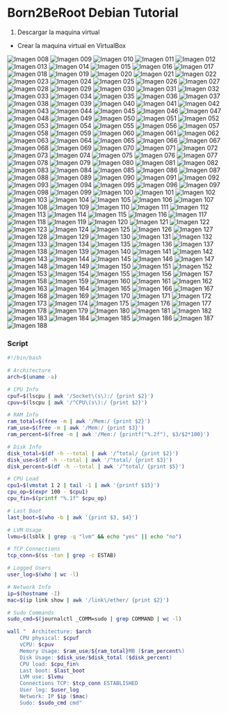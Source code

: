 # Born2BeRoot Debian Tutorial

1. Descargar la maquina virtual

- Crear la maquina virtual en VirtualBox

![Imagen 008](steps/b2br_img_008.png)
![Imagen 009](steps/b2br_img_009.png)
![Imagen 010](steps/b2br_img_010.png)
![Imagen 011](steps/b2br_img_011.png)
![Imagen 012](steps/b2br_img_012.png)
![Imagen 013](steps/b2br_img_013.png)
![Imagen 014](steps/b2br_img_014.png)
![Imagen 015](steps/b2br_img_015.png)
![Imagen 016](steps/b2br_img_016.png)
![Imagen 017](steps/b2br_img_017.png)
![Imagen 018](steps/b2br_img_018.png)
![Imagen 019](steps/b2br_img_019.png)
![Imagen 020](steps/b2br_img_020.png)
![Imagen 021](steps/b2br_img_021.png)
![Imagen 022](steps/b2br_img_022.png)
![Imagen 023](steps/b2br_img_023.png)
![Imagen 024](steps/b2br_img_024.png)
![Imagen 025](steps/b2br_img_025.png)
![Imagen 026](steps/b2br_img_026.png)
![Imagen 027](steps/b2br_img_027.png)
![Imagen 028](steps/b2br_img_028.png)
![Imagen 029](steps/b2br_img_029.png)
![Imagen 030](steps/b2br_img_030.png)
![Imagen 031](steps/b2br_img_031.png)
![Imagen 032](steps/b2br_img_032.png)
![Imagen 033](steps/b2br_img_033.png)
![Imagen 034](steps/b2br_img_034.png)
![Imagen 035](steps/b2br_img_035.png)
![Imagen 036](steps/b2br_img_036.png)
![Imagen 037](steps/b2br_img_037.png)
![Imagen 038](steps/b2br_img_038.png)
![Imagen 039](steps/b2br_img_039.png)
![Imagen 040](steps/b2br_img_040.png)
![Imagen 041](steps/b2br_img_041.png)
![Imagen 042](steps/b2br_img_042.png)
![Imagen 043](steps/b2br_img_043.png)
![Imagen 044](steps/b2br_img_044.png)
![Imagen 045](steps/b2br_img_045.png)
![Imagen 046](steps/b2br_img_046.png)
![Imagen 047](steps/b2br_img_047.png)
![Imagen 048](steps/b2br_img_048.png)
![Imagen 049](steps/b2br_img_049.png)
![Imagen 050](steps/b2br_img_050.png)
![Imagen 051](steps/b2br_img_051.png)
![Imagen 052](steps/b2br_img_052.png)
![Imagen 053](steps/b2br_img_053.png)
![Imagen 054](steps/b2br_img_054.png)
![Imagen 055](steps/b2br_img_055.png)
![Imagen 056](steps/b2br_img_056.png)
![Imagen 057](steps/b2br_img_057.png)
![Imagen 058](steps/b2br_img_058.png)
![Imagen 059](steps/b2br_img_059.png)
![Imagen 060](steps/b2br_img_060.png)
![Imagen 061](steps/b2br_img_061.png)
![Imagen 062](steps/b2br_img_062.png)
![Imagen 063](steps/b2br_img_063.png)
![Imagen 064](steps/b2br_img_064.png)
![Imagen 065](steps/b2br_img_065.png)
![Imagen 066](steps/b2br_img_066.png)
![Imagen 067](steps/b2br_img_067.png)
![Imagen 068](steps/b2br_img_068.png)
![Imagen 069](steps/b2br_img_069.png)
![Imagen 070](steps/b2br_img_070.png)
![Imagen 071](steps/b2br_img_071.png)
![Imagen 072](steps/b2br_img_072.png)
![Imagen 073](steps/b2br_img_073.png)
![Imagen 074](steps/b2br_img_074.png)
![Imagen 075](steps/b2br_img_075.png)
![Imagen 076](steps/b2br_img_076.png)
![Imagen 077](steps/b2br_img_077.png)
![Imagen 078](steps/b2br_img_078.png)
![Imagen 079](steps/b2br_img_079.png)
![Imagen 080](steps/b2br_img_080.png)
![Imagen 081](steps/b2br_img_081.png)
![Imagen 082](steps/b2br_img_082.png)
![Imagen 083](steps/b2br_img_083.png)
![Imagen 084](steps/b2br_img_084.png)
![Imagen 085](steps/b2br_img_085.png)
![Imagen 086](steps/b2br_img_086.png)
![Imagen 087](steps/b2br_img_087.png)
![Imagen 088](steps/b2br_img_088.png)
![Imagen 089](steps/b2br_img_089.png)
![Imagen 090](steps/b2br_img_090.png)
![Imagen 091](steps/b2br_img_091.png)
![Imagen 092](steps/b2br_img_092.png)
![Imagen 093](steps/b2br_img_093.png)
![Imagen 094](steps/b2br_img_094.png)
![Imagen 095](steps/b2br_img_095.png)
![Imagen 096](steps/b2br_img_096.png)
![Imagen 097](steps/b2br_img_097.png)
![Imagen 098](steps/b2br_img_098.png)
![Imagen 099](steps/b2br_img_099.png)
![Imagen 100](steps/b2br_img_100.png)
![Imagen 101](steps/b2br_img_101.png)
![Imagen 102](steps/b2br_img_102.png)
![Imagen 103](steps/b2br_img_103.png)
![Imagen 104](steps/b2br_img_104.png)
![Imagen 105](steps/b2br_img_105.png)
![Imagen 106](steps/b2br_img_106.png)
![Imagen 107](steps/b2br_img_107.png)
![Imagen 108](steps/b2br_img_108.png)
![Imagen 109](steps/b2br_img_109.png)
![Imagen 110](steps/b2br_img_110.png)
![Imagen 111](steps/b2br_img_111.png)
![Imagen 112](steps/b2br_img_112.png)
![Imagen 113](steps/b2br_img_113.png)
![Imagen 114](steps/b2br_img_114.png)
![Imagen 115](steps/b2br_img_115.png)
![Imagen 116](steps/b2br_img_116.png)
![Imagen 117](steps/b2br_img_117.png)
![Imagen 118](steps/b2br_img_118.png)
![Imagen 119](steps/b2br_img_119.png)
![Imagen 120](steps/b2br_img_120.png)
![Imagen 121](steps/b2br_img_121.png)
![Imagen 122](steps/b2br_img_122.png)
![Imagen 123](steps/b2br_img_123.png)
![Imagen 124](steps/b2br_img_124.png)
![Imagen 125](steps/b2br_img_125.png)
![Imagen 126](steps/b2br_img_126.png)
![Imagen 127](steps/b2br_img_127.png)
![Imagen 128](steps/b2br_img_128.png)
![Imagen 129](steps/b2br_img_129.png)
![Imagen 130](steps/b2br_img_130.png)
![Imagen 131](steps/b2br_img_131.png)
![Imagen 132](steps/b2br_img_132.png)
![Imagen 133](steps/b2br_img_133.png)
![Imagen 134](steps/b2br_img_134.png)
![Imagen 135](steps/b2br_img_135.png)
![Imagen 136](steps/b2br_img_136.png)
![Imagen 137](steps/b2br_img_137.png)
![Imagen 138](steps/b2br_img_138.png)
![Imagen 139](steps/b2br_img_139.png)
![Imagen 140](steps/b2br_img_140.png)
![Imagen 141](steps/b2br_img_141.png)
![Imagen 142](steps/b2br_img_142.png)
![Imagen 143](steps/b2br_img_143.png)
![Imagen 144](steps/b2br_img_144.png)
![Imagen 145](steps/b2br_img_145.png)
![Imagen 146](steps/b2br_img_146.png)
![Imagen 147](steps/b2br_img_147.png)
![Imagen 148](steps/b2br_img_148.png)
![Imagen 149](steps/b2br_img_149.png)
![Imagen 150](steps/b2br_img_150.png)
![Imagen 151](steps/b2br_img_151.png)
![Imagen 152](steps/b2br_img_152.png)
![Imagen 153](steps/b2br_img_153.png)
![Imagen 154](steps/b2br_img_154.png)
![Imagen 155](steps/b2br_img_155.png)
![Imagen 156](steps/b2br_img_156.png)
![Imagen 157](steps/b2br_img_157.png)
![Imagen 158](steps/b2br_img_158.png)
![Imagen 159](steps/b2br_img_159.png)
![Imagen 160](steps/b2br_img_160.png)
![Imagen 161](steps/b2br_img_161.png)
![Imagen 162](steps/b2br_img_162.png)
![Imagen 163](steps/b2br_img_163.png)
![Imagen 164](steps/b2br_img_164.png)
![Imagen 165](steps/b2br_img_165.png)
![Imagen 166](steps/b2br_img_166.png)
![Imagen 167](steps/b2br_img_167.png)
![Imagen 168](steps/b2br_img_168.png)
![Imagen 169](steps/b2br_img_169.png)
![Imagen 170](steps/b2br_img_170.png)
![Imagen 171](steps/b2br_img_171.png)
![Imagen 172](steps/b2br_img_172.png)
![Imagen 173](steps/b2br_img_173.png)
![Imagen 174](steps/b2br_img_174.png)
![Imagen 175](steps/b2br_img_175.png)
![Imagen 176](steps/b2br_img_176.png)
![Imagen 177](steps/b2br_img_177.png)
![Imagen 178](steps/b2br_img_178.png)
![Imagen 179](steps/b2br_img_179.png)
![Imagen 180](steps/b2br_img_180.png)
![Imagen 181](steps/b2br_img_181.png)
![Imagen 182](steps/b2br_img_182.png)
![Imagen 183](steps/b2br_img_183.png)
![Imagen 184](steps/b2br_img_184.png)
![Imagen 185](steps/b2br_img_185.png)
![Imagen 186](steps/b2br_img_186.png)
![Imagen 187](steps/b2br_img_187.png)
![Imagen 188](steps/b2br_img_188.png)

### Script
```bash
#!/bin/bash

# Architecture
arch=$(uname -a)

# CPU Info
cpuf=$(lscpu | awk '/Socket\(s\):/ {print $2}')
cpuv=$(lscpu | awk '/^CPU\(s\):/ {print $2}')

# RAM Info
ram_total=$(free -m | awk '/Mem:/ {print $2}')
ram_use=$(free -m | awk '/Mem:/ {print $3}')
ram_percent=$(free -m | awk '/Mem:/ {printf("%.2f"), $3/$2*100}')

# Disk Info
disk_total=$(df -h --total | awk '/^total/ {print $2}')
disk_use=$(df -h --total | awk '/^total/ {print $3}')
disk_percent=$(df -h --total | awk '/^total/ {print $5}')

# CPU Load
cpu1=$(vmstat 1 2 | tail -1 | awk '{printf $15}')
cpu_op=$(expr 100 - $cpu1)
cpu_fin=$(printf "%.1f" $cpu_op)

# Last Boot
last_boot=$(who -b | awk '{print $3, $4}')

# LVM Usage
lvmu=$(lsblk | grep -q "lvm" && echo "yes" || echo "no")

# TCP Connections
tcp_conn=$(ss -tan | grep -c ESTAB)

# Logged Users
user_log=$(who | wc -l)

# Network Info
ip=$(hostname -I)
mac=$(ip link show | awk '/link\/ether/ {print $2}')

# Sudo Commands
sudo_cmd=$(journalctl _COMM=sudo | grep COMMAND | wc -l)

wall "	Architecture: $arch
	CPU physical: $cpuf
	vCPU: $cpuv
	Memory Usage: $ram_use/${ram_total}MB ($ram_percent%)
	Disk Usage: $disk_use/$disk_total ($disk_percent)
	CPU load: $cpu_fin%
	Last boot: $last_boot
	LVM use: $lvmu
	Connections TCP: $tcp_conn ESTABLISHED
	User log: $user_log
	Network: IP $ip ($mac)
	Sudo: $sudo_cmd cmd"
```

